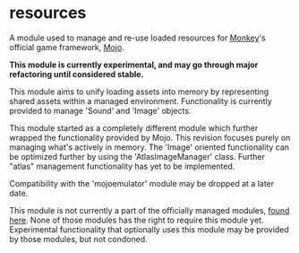 # resources
A module used to manage and re-use loaded resources for [Monkey](https://github.com/blitz-research/monkey)'s official game framework, [Mojo](http://www.monkey-x.com/docs/html/Modules_mojo.html).

**This module is currently experimental, and may go through major refactoring until considered stable.**

This module aims to unify loading assets into memory by representing shared assets within a managed environment.
Functionality is currently provided to manage 'Sound' and 'Image' objects.

This module started as a completely different module which further wrapped the functionality provided by Mojo. This revision focuses purely on managing what's actively in memory. The 'Image' oriented functionality can be optimized further by using the 'AtlasImageManager' class. Further "atlas" management functionality has yet to be implemented.

Compatibility with the 'mojoemulator' module may be dropped at a later date.

This module is not currently a part of the officially managed modules, [found here](https://github.com/Regal-Internet-Brothers/modules). None of those modules has the right to require this module yet. Experimental functionality that optionally uses this module may be provided by those modules, but not condoned.
